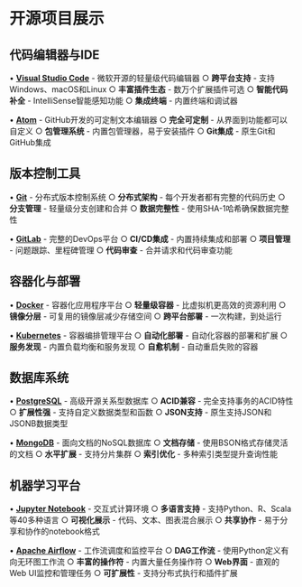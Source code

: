 # 开源项目展示

## 代码编辑器与IDE
• [**Visual Studio Code**](https://github.com/microsoft/vscode) - 微软开源的轻量级代码编辑器
  ○ **跨平台支持** - 支持Windows、macOS和Linux
  ○ **丰富插件生态** - 数万个扩展插件可选
  ○ **智能代码补全** - IntelliSense智能感知功能
  ○ **集成终端** - 内置终端和调试器

• [**Atom**](https://github.com/atom/atom) - GitHub开发的可定制文本编辑器
  ○ **完全可定制** - 从界面到功能都可以自定义
  ○ **包管理系统** - 内置包管理器，易于安装插件
  ○ **Git集成** - 原生Git和GitHub集成

## 版本控制工具
• [**Git**](https://github.com/git/git) - 分布式版本控制系统
  ○ **分布式架构** - 每个开发者都有完整的代码历史
  ○ **分支管理** - 轻量级分支创建和合并
  ○ **数据完整性** - 使用SHA-1哈希确保数据完整性

• [**GitLab**](https://github.com/gitlabhq/gitlabhq) - 完整的DevOps平台
  ○ **CI/CD集成** - 内置持续集成和部署
  ○ **项目管理** - 问题跟踪、里程碑管理
  ○ **代码审查** - 合并请求和代码审查功能

## 容器化与部署
• [**Docker**](https://github.com/moby/moby) - 容器化应用程序平台
  ○ **轻量级容器** - 比虚拟机更高效的资源利用
  ○ **镜像分层** - 可复用的镜像层减少存储空间
  ○ **跨平台部署** - 一次构建，到处运行

• [**Kubernetes**](https://github.com/kubernetes/kubernetes) - 容器编排管理平台
  ○ **自动化部署** - 自动化容器的部署和扩展
  ○ **服务发现** - 内置负载均衡和服务发现
  ○ **自愈机制** - 自动重启失败的容器

## 数据库系统
• [**PostgreSQL**](https://github.com/postgres/postgres) - 高级开源关系型数据库
  ○ **ACID兼容** - 完全支持事务的ACID特性
  ○ **扩展性强** - 支持自定义数据类型和函数
  ○ **JSON支持** - 原生支持JSON和JSONB数据类型

• [**MongoDB**](https://github.com/mongodb/mongo) - 面向文档的NoSQL数据库
  ○ **文档存储** - 使用BSON格式存储灵活的文档
  ○ **水平扩展** - 支持分片集群
  ○ **索引优化** - 多种索引类型提升查询性能

## 机器学习平台
• [**Jupyter Notebook**](https://github.com/jupyter/notebook) - 交互式计算环境
  ○ **多语言支持** - 支持Python、R、Scala等40多种语言
  ○ **可视化展示** - 代码、文本、图表混合展示
  ○ **共享协作** - 易于分享和协作的notebook格式

• [**Apache Airflow**](https://github.com/apache/airflow) - 工作流调度和监控平台
  ○ **DAG工作流** - 使用Python定义有向无环图工作流
  ○ **丰富的操作符** - 内置大量任务操作符
  ○ **Web界面** - 直观的Web UI监控和管理任务
  ○ **可扩展性** - 支持分布式执行和插件扩展